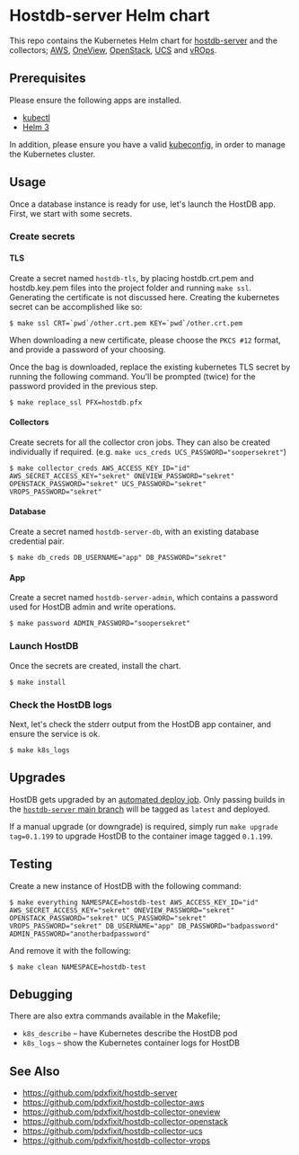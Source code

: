 # Hostdb-server Helm chart

This repo contains the Kubernetes Helm chart for [hostdb-server](https://github.com/pdxfixit/hostdb-server) and the collectors; [AWS](https://github.com/pdxfixit/hostdb-collector-aws), [OneView](https://github.com/pdxfixit/hostdb-collector-oneview), [OpenStack](https://github.com/pdxfixit/hostdb-collector-openstack), [UCS](https://github.com/pdxfixit/hostdb-collector-ucs) and [vROps](https://github.com/pdxfixit/hostdb-collector-vrops).

## Prerequisites

Please ensure the following apps are installed.

* [kubectl](https://kubernetes.io/docs/tasks/tools/install-kubectl/)
* [Helm 3](https://helm.sh/docs/intro/install/#from-the-binary-releases)

In addition, please ensure you have a valid [kubeconfig](https://kubernetes.io/docs/concepts/configuration/organize-cluster-access-kubeconfig/), in order to manage the Kubernetes cluster.

## Usage

Once a database instance is ready for use, let's launch the HostDB app.
First, we start with some secrets.

### Create secrets

#### TLS

Create a secret named `hostdb-tls`, by placing hostdb.crt.pem and hostdb.key.pem files into the project folder and running `make ssl`. 
Generating the certificate is not discussed here.
Creating the kubernetes secret can be accomplished like so:

```shell script
$ make ssl CRT=`pwd`/other.crt.pem KEY=`pwd`/other.crt.pem
```

When downloading a new certificate, please choose the `PKCS #12` format, and provide a password of your choosing.

Once the bag is downloaded, replace the existing kubernetes TLS secret by running the following command.
You'll be prompted (twice) for the password provided in the previous step.

```shell script
$ make replace_ssl PFX=hostdb.pfx
```

#### Collectors

Create secrets for all the collector cron jobs.
They can also be created individually if required.
(e.g. `make ucs_creds UCS_PASSWORD="soopersekret"`)

```shell script
$ make collector_creds AWS_ACCESS_KEY_ID="id" AWS_SECRET_ACCESS_KEY="sekret" ONEVIEW_PASSWORD="sekret" OPENSTACK_PASSWORD="sekret" UCS_PASSWORD="sekret" VROPS_PASSWORD="sekret"
```

#### Database

Create a secret named `hostdb-server-db`, with an existing database credential pair.

```shell script
$ make db_creds DB_USERNAME="app" DB_PASSWORD="sekret"
```

#### App

Create a secret named `hostdb-server-admin`, which contains a password used for HostDB admin and write operations.

```shell script
$ make password ADMIN_PASSWORD="soopersekret"
```

### Launch HostDB

Once the secrets are created, install the chart.

```shell script
$ make install
```

### Check the HostDB logs

Next, let's check the stderr output from the HostDB app container, and ensure the service is ok.

```shell script
$ make k8s_logs
```

## Upgrades

HostDB gets upgraded by an [automated deploy job](https://builds.pdxfixit.com/gh/hostdb-server).
Only passing builds in the [`hostdb-server` main branch](https://github.com/pdxfixit/hostdb-server/tree/master) will be tagged as `latest` and deployed.

If a manual upgrade (or downgrade) is required, simply run `make upgrade tag=0.1.199` to upgrade HostDB to the container image tagged `0.1.199`.

## Testing

Create a new instance of HostDB with the following command:

```shell script
$ make everything NAMESPACE=hostdb-test AWS_ACCESS_KEY_ID="id" AWS_SECRET_ACCESS_KEY="sekret" ONEVIEW_PASSWORD="sekret" OPENSTACK_PASSWORD="sekret" UCS_PASSWORD="sekret" VROPS_PASSWORD="sekret" DB_USERNAME="app" DB_PASSWORD="badpassword" ADMIN_PASSWORD="anotherbadpassword"
```

And remove it with the following:

```shell script
$ make clean NAMESPACE=hostdb-test
```

## Debugging

There are also extra commands available in the Makefile;

* `k8s_describe` &ndash; have Kubernetes describe the HostDB pod
* `k8s_logs` &ndash; show the Kubernetes container logs for HostDB

## See Also

* https://github.com/pdxfixit/hostdb-server
* https://github.com/pdxfixit/hostdb-collector-aws
* https://github.com/pdxfixit/hostdb-collector-oneview
* https://github.com/pdxfixit/hostdb-collector-openstack
* https://github.com/pdxfixit/hostdb-collector-ucs
* https://github.com/pdxfixit/hostdb-collector-vrops
